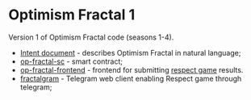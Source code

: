 # Optimism Fractal 1

Version 1 of Optimism Fractal code (seasons 1-4).

* [Intent document](./OP_Fractal_Intent_V2.pdf) - describes Optimism Fractal in natural language;
* [op-fractal-sc](./op-fractal-sc) - smart contract;
* [op-fractal-frontend](./op-fractal-frontend/) - frontend for submitting [respect game](https://optimystics.io/introducing-the-respect-game) results.
* [fractalgram](./fractalgram/) - Telegram web client enabling Respect game through telegram;